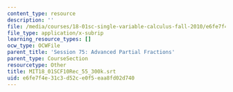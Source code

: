```yaml
---
content_type: resource
description: ''
file: /media/courses/18-01sc-single-variable-calculus-fall-2010/e6fe7f4e31c3d52ce0f5eaa8fd02d740_MIT18_01SCF10Rec_55_300k.srt
file_type: application/x-subrip
learning_resource_types: []
ocw_type: OCWFile
parent_title: 'Session 75: Advanced Partial Fractions'
parent_type: CourseSection
resourcetype: Other
title: MIT18_01SCF10Rec_55_300k.srt
uid: e6fe7f4e-31c3-d52c-e0f5-eaa8fd02d740
---
```

